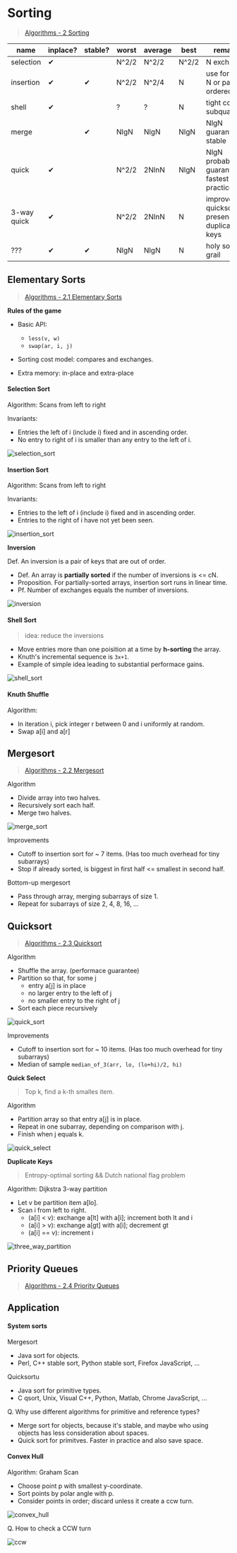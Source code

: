 # Sorting

> [Algorithms - 2 Sorting](http://algs4.cs.princeton.edu/20sorting/)

name        | inplace?  | stable? | worst   | average | best    | remarks
-------     | --------  | ------- | -----   | ------- | ----    | -------
selection   | ✔         |         | N^2/2   | N^2/2   | N^2/2   | N exchanges
insertion   | ✔         | ✔       | N^2/2   | N^2/4   | N       | use for small N or partially ordered
shell       | ✔         |         | ?       | ?       | N       | tight code, subquadratic
merge       |           | ✔       | NlgN    | NlgN    | NlgN    | NlgN guarantee, stable
quick       | ✔         |         | N^2/2   | 2NlnN   | NlgN    | NlgN probabilistic guarantee, fastest in practice
3-way quick | ✔         |         | N^2/2   | 2NlnN   | N       | improves quicksort in presence of duplicate keys
???         | ✔         | ✔       | NlgN    | NlgN    | N       | holy sorting grail

## Elementary Sorts

> [Algorithms - 2.1 Elementary Sorts](http://algs4.cs.princeton.edu/21elementary/)

**Rules of the game**

+ Basic API:
  - `less(v, w)`
  - `swap(ar, i, j)`

+ Sorting cost model: compares and exchanges.
+ Extra memory: in-place and extra-place

#### Selection Sort

Algorithm: Scans from left to right

Invariants:

+ Entries the left of i (include i) fixed and in ascending order.
+ No entry to right of i is smaller than any entry to the left of i.

![selection_sort](image/selection_sort.png)

#### Insertion Sort

Algorithm: Scans from left to right

Invariants:

+ Entries to the left of i (include i) fixed and in ascending order.
+ Entries to the right of i have not yet been seen.

![insertion_sort](image/insertion_sort.png)

**Inversion**

Def. An inversion is a pair of keys that are out of order.

+ Def. An array is **partially sorted** if the number of inversions is <= cN.
+ Proposition. For partially-sorted arrays, insertion sort runs in linear time.
+ Pf. Number of exchanges equals the number of inversions.

![inversion](image/inversion.png)

#### Shell Sort

> idea: reduce the inversions

+ Move entries more than one poisition at a time by **h-sorting** the array.
+ Knuth's incremental sequence is `3x+1`.
+ Example of simple idea leading to substantial performace gains.

![shell_sort](image/shell_sort.png)

#### Knuth Shuffle

Algorithm:

+ In iteration i, pick integer r between 0 and i uniformly at random.
+ Swap a[i] and a[r]

## Mergesort

> [Algorithms - 2.2 Mergesort](http://algs4.cs.princeton.edu/22mergesort)

Algorithm

+ Divide array into two halves.
+ Recursively sort each half.
+ Merge two halves.

![merge_sort](image/merge_sort.png)

Improvements

+ Cutoff to insertion sort for ~ 7 items. (Has too much overhead for tiny subarrays)
+ Stop if already sorted, is biggest in first half <= smallest in second half.

Bottom-up mergesort

+ Pass through array, merging subarrays of size 1.
+ Repeat for subarrays of size 2, 4, 8, 16, ...

## Quicksort

> [Algorithms - 2.3 Quicksort](http://algs4.cs.princeton.edu/23quicksort)

Algorithm

+ Shuffle the array. (performace guarantee)
+ Partition so that, for some j
  - entry a[j] is in place
  - no larger entry to the left of j
  - no smaller entry to the right of j
+ Sort each piece recursively

![quick_sort](image/quick_sort.png)

Improvements

+ Cutoff to insertion sort for ~ 10 items. (Has too much overhead for tiny subarrays)
+ Median of sample `median_of_3(arr, lo, (lo+hi)/2, hi)`

**Quick Select**

> Top k, find a k-th smalles item.

Algorithm

+ Partition array so that entry a[j] is in place.
+ Repeat in one subarray, depending on comparison with j.
+ Finish when j equals k.

![quick_select](image/quick_select.png)

**Duplicate Keys**

> Entropy-optimal sorting && Dutch national flag problem

Algorithm: Dijkstra 3-way partition

+ Let v be partition item a[lo].
+ Scan i from left to right.
  - (a[i]  < v): exchange a[lt] with a[i]; increment both lt and i
  - (a[i]  > v): exchange a[gt] with a[i]; decrement gt
  - (a[i] == v): increment i

![three_way_partition](image/three_way_partition.png)


## Priority Queues

> [Algorithms - 2.4 Priority Queues](http://algs4.cs.princeton.edu/24pq)

## Application

#### System sorts

Mergesort

+ Java sort for objects.
+ Perl, C++ stable sort, Python stable sort, Firefox JavaScript, ...

Quicksortu
+ Java sort for primitive types.
+ C qsort, Unix, Visual C++, Python, Matlab, Chrome JavaScript, ...

Q. Why use different algorithms for primitive and reference types?

+ Merge sort for objects, because it's stable, and maybe who using objects has less consideration about spaces.
+ Quick sort for primitves. Faster in practice and also save space.

#### Convex Hull

Algorithm: Graham Scan

+ Choose point p with smallest y-coordinate.
+ Sort points by polar angle with p.
+ Consider points in order; discard unless it create a ccw turn.

![convex_hull](image/convex_hull.png)

Q. How to check a CCW turn

![ccw](image/ccw.png)
